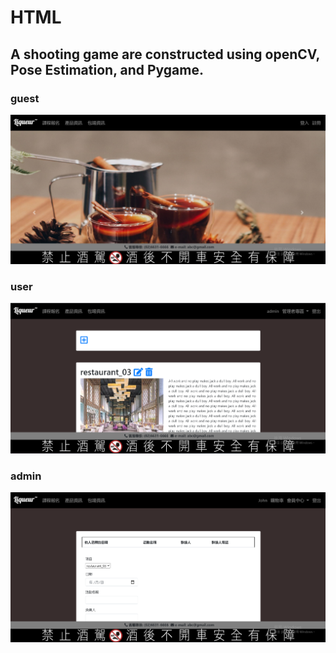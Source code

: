 # HTML
## A shooting game are constructed using openCV, Pose Estimation, and Pygame.  
### guest
![image](https://github.com/hao800922/HTML/blob/master/image/img_01.png)
### user
![image](https://github.com/hao800922/HTML/blob/master/image/img_02.png)
### admin
![image](https://github.com/hao800922/HTML/blob/master/image/img_03.png)
